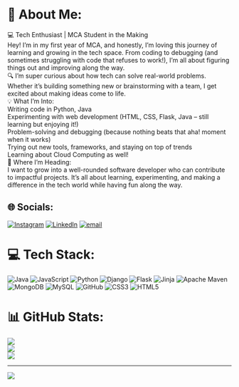 # 💫 About Me:
💻 Tech Enthusiast | MCA Student in the Making<br>Hey! I’m in my first year of MCA, and honestly, I’m loving this journey of learning and growing in the tech space. From coding to debugging (and sometimes struggling with code that refuses to work!), I’m all about figuring things out and improving along the way.<br>🔍 I’m super curious about how tech can solve real-world problems. Whether it’s building something new or brainstorming with a team, I get excited about making ideas come to life.<br>💡 What I’m Into:<br>Writing code in Python, Java<br>Experimenting with web development (HTML, CSS, Flask, Java – still learning but enjoying it!)<br>Problem-solving and debugging (because nothing beats that aha! moment when it works)<br>Trying out new tools, frameworks, and staying on top of trends<br>Learning about Cloud Computing as well!<br>🎯 Where I’m Heading:<br>I want to grow into a well-rounded software developer who can contribute to impactful projects. It’s all about learning, experimenting, and making a difference in the tech world while having fun along the way.


## 🌐 Socials:
[![Instagram](https://img.shields.io/badge/Instagram-%23E4405F.svg?logo=Instagram&logoColor=white)](https://instagram.com/mansiphate_13_07) [![LinkedIn](https://img.shields.io/badge/LinkedIn-%230077B5.svg?logo=linkedin&logoColor=white)](https://linkedin.com/in/mansiphate) [![email](https://img.shields.io/badge/Email-D14836?logo=gmail&logoColor=white)](mailto:mansiphate221@gmail.com) 

# 💻 Tech Stack:
![Java](https://img.shields.io/badge/java-%23ED8B00.svg?style=for-the-badge&logo=openjdk&logoColor=white) ![JavaScript](https://img.shields.io/badge/javascript-%23323330.svg?style=for-the-badge&logo=javascript&logoColor=%23F7DF1E) ![Python](https://img.shields.io/badge/python-3670A0?style=for-the-badge&logo=python&logoColor=ffdd54) ![Django](https://img.shields.io/badge/django-%23092E20.svg?style=for-the-badge&logo=django&logoColor=white) ![Flask](https://img.shields.io/badge/flask-%23000.svg?style=for-the-badge&logo=flask&logoColor=white) ![Jinja](https://img.shields.io/badge/jinja-white.svg?style=for-the-badge&logo=jinja&logoColor=black) ![Apache Maven](https://img.shields.io/badge/Apache%20Maven-C71A36?style=for-the-badge&logo=Apache%20Maven&logoColor=white) ![MongoDB](https://img.shields.io/badge/MongoDB-%234ea94b.svg?style=for-the-badge&logo=mongodb&logoColor=white) ![MySQL](https://img.shields.io/badge/mysql-4479A1.svg?style=for-the-badge&logo=mysql&logoColor=white) ![GitHub](https://img.shields.io/badge/github-%23121011.svg?style=for-the-badge&logo=github&logoColor=white) ![CSS3](https://img.shields.io/badge/css3-%231572B6.svg?style=for-the-badge&logo=css3&logoColor=white) ![HTML5](https://img.shields.io/badge/html5-%23E34F26.svg?style=for-the-badge&logo=html5&logoColor=white)
# 📊 GitHub Stats:
![](https://github-readme-stats.vercel.app/api?username=MansiPhate&theme=dark&hide_border=false&include_all_commits=false&count_private=false)<br/>
![](https://github-readme-streak-stats.herokuapp.com/?user=MansiPhate&theme=dark&hide_border=false)<br/>
![](https://github-readme-stats.vercel.app/api/top-langs/?username=MansiPhate&theme=dark&hide_border=false&include_all_commits=false&count_private=false&layout=compact)

---
[![](https://visitcount.itsvg.in/api?id=MansiPhate&icon=2&color=0)](https://visitcount.itsvg.in)

<!-- Proudly created with GPRM ( https://gprm.itsvg.in ) -->

